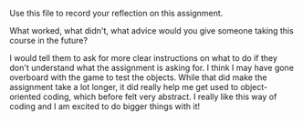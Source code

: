 Use this file to record your reflection on this assignment. 

What worked, what didn't, what advice would you give someone taking this course in the future?

I would tell them to ask for more clear instructions on what to do if they don't understand what the assignment is asking for. I think I may have gone overboard with the game to test the objects. While that did make the assignment take a lot longer, it did really help me get used to object-oriented coding, which before felt very abstract. I really like this way of coding and I am excited to do bigger things with it!